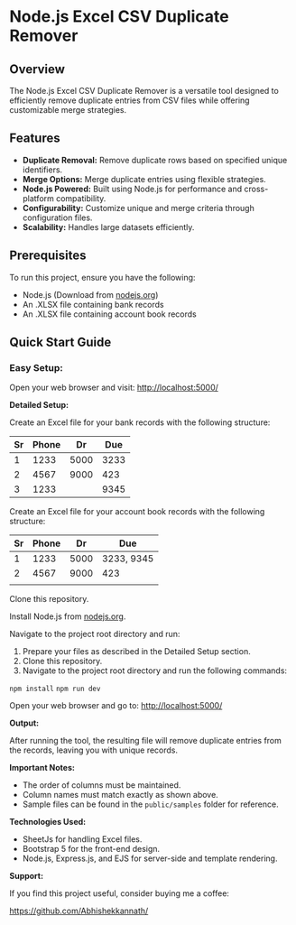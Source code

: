 # Node.js Excel CSV Duplicate Remover

## Overview
The Node.js Excel CSV Duplicate Remover is a versatile tool designed to efficiently remove duplicate entries from CSV files while offering customizable merge strategies.

## Features
- **Duplicate Removal:** Remove duplicate rows based on specified unique identifiers.
- **Merge Options:** Merge duplicate entries using flexible strategies.
- **Node.js Powered:** Built using Node.js for performance and cross-platform compatibility.
- **Configurability:** Customize unique and merge criteria through configuration files.
- **Scalability:** Handles large datasets efficiently.

## Prerequisites

To run this project, ensure you have the following:

- Node.js (Download from [nodejs.org](https://nodejs.org/en/download))
- An .XLSX file containing bank records
- An .XLSX file containing account book records

## Quick Start Guide

### Easy Setup:

Open your web browser and visit: [http://localhost:5000/](http://localhost:5000/)

**Detailed Setup:**

Create an Excel file for your bank records with the following structure:

| Sr | Phone  | Dr  | Due  |
|----|--------|-----|------|
| 1  | 1233   | 5000| 3233 |
| 2  | 4567   | 9000| 423  |
| 3  | 1233   |     | 9345 |

Create an Excel file for your account book records with the following structure:

| Sr | Phone  | Dr  | Due        |
|----|--------|-----|------------|
| 1  | 1233   | 5000| 3233, 9345 |
| 2  | 4567   | 9000| 423        |
|    |        |     |            |

Clone this repository.

Install Node.js from [nodejs.org](https://nodejs.org/).

Navigate to the project root directory and run:

1. Prepare your files as described in the Detailed Setup section.
2. Clone this repository.
3. Navigate to the project root directory and run the following commands:


`npm install`
`npm run dev`


Open your web browser and go to: [http://localhost:5000/](http://localhost:5000/)

**Output:**

After running the tool, the resulting file will remove duplicate entries from the records, leaving you with unique records.

**Important Notes:**

- The order of columns must be maintained.
- Column names must match exactly as shown above.
- Sample files can be found in the `public/samples` folder for reference.

**Technologies Used:**

- SheetJs for handling Excel files.
- Bootstrap 5 for the front-end design.
- Node.js, Express.js, and EJS for server-side and template rendering.


**Support:**

If you find this project useful, consider buying me a coffee:

https://github.com/Abhishekkannath/

